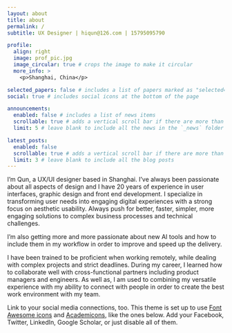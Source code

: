 ```yaml
---
layout: about
title: about
permalink: /
subtitle: UX Designer | hiqun@126.com | 15795095790

profile:
  align: right
  image: prof_pic.jpg
  image_circular: true # crops the image to make it circular
  more_info: >
    <p>Shanghai, China</p>

selected_papers: false # includes a list of papers marked as "selected={true}"
social: true # includes social icons at the bottom of the page

announcements:
  enabled: false # includes a list of news items
  scrollable: true # adds a vertical scroll bar if there are more than 3 news items
  limit: 5 # leave blank to include all the news in the `_news` folder

latest_posts:
  enabled: false
  scrollable: true # adds a vertical scroll bar if there are more than 3 new posts items
  limit: 3 # leave blank to include all the blog posts
---
```


I’m Qun, a UX/UI designer based in Shanghai. I’ve always been passionate about all aspects of design and I have 20 years of experience in user interfaces, graphic design and front end development. I specialize in transforming user needs into engaging digital experiences with a strong focus on aesthetic usability. Always push for better, faster, simpler, more engaging solutions to complex business processes and technical challenges.

I’m also getting more and more passionate about new AI tools and how to include them in my workflow in order to improve and speed up the delivery. 

I have been trained to be proficient when working remotely, while dealing with complex projects and strict deadlines. During my career, I learned how to collaborate well with cross-functional partners including product managers and engineers. As well as, I am used to combining my versatile experience with my ability to connect with people in order to create the best work environment with my team.

Link to your social media connections, too. This theme is set up to use [Font Awesome icons](https://fontawesome.com/) and [Academicons](https://jpswalsh.github.io/academicons/), like the ones below. Add your Facebook, Twitter, LinkedIn, Google Scholar, or just disable all of them.

